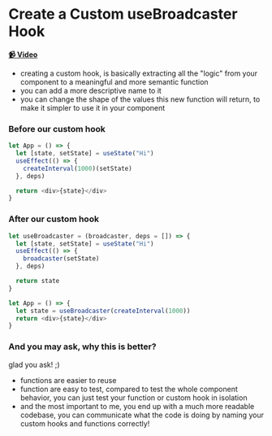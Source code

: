 # Create a Custom useBroadcaster Hook

**[📹 Video](https://egghead.io/lessons/eghead-create-a-custom-usebroadcaster-hook)**

- creating a custom hook, is basically extracting all the "logic" from your component to a meaningful and more semantic function
- you can add a more descriptive name to it
- you can change the shape of the values this new function will return, to make it simpler to use it in your component

### Before our custom hook

```js
let App = () => {
  let [state, setState] = useState("Hi")
  useEffect(() => {
    createInterval(1000)(setState)
  }, deps)

  return <div>{state}</div>
}
```

### After our custom hook

```js
let useBroadcaster = (broadcaster, deps = []) => {
  let [state, setState] = useState("Hi")
  useEffect(() => {
    broadcaster(setState)
  }, deps)

  return state
}

let App = () => {
  let state = useBroadcaster(createInterval(1000))
  return <div>{state}</div>
}
```

### And you may ask, why this is better?

glad you ask! ;)

- functions are easier to reuse
- function are easy to test, compared to test the whole component behavior, you can just test your function or custom hook in isolation
- and the most important to me, you end up with a much more readable codebase, you can communicate what the code is doing by naming your custom hooks and functions correctly!

